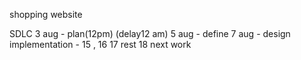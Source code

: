shopping website

SDLC
3 aug - plan(12pm) (delay12 am) 
5 aug - define 
7 aug - design
implementation - 15 , 16
17 rest
18 next work 

